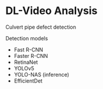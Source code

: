 # DL-Video Analysis
Culvert pipe defect detection

Detection models
- Fast R-CNN
- Faster R-CNN
- RetinaNet
- YOLOv5
- YOLO-NAS (inference)
- EfficientDet

